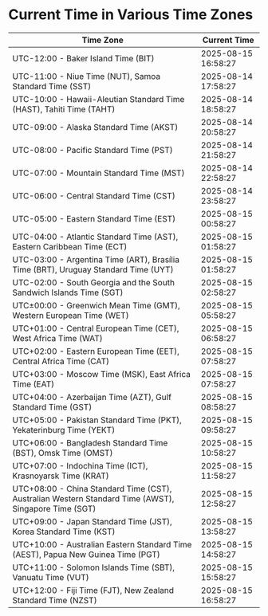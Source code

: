 # Current Time in Various Time Zones

| Time Zone | Current Time |
|-----------|--------------|
| UTC-12:00 - Baker Island Time (BIT) | 2025-08-15 16:58:27 |
| UTC-11:00 - Niue Time (NUT), Samoa Standard Time (SST) | 2025-08-14 17:58:27 |
| UTC-10:00 - Hawaii-Aleutian Standard Time (HAST), Tahiti Time (TAHT) | 2025-08-14 18:58:27 |
| UTC-09:00 - Alaska Standard Time (AKST) | 2025-08-14 20:58:27 |
| UTC-08:00 - Pacific Standard Time (PST) | 2025-08-14 21:58:27 |
| UTC-07:00 - Mountain Standard Time (MST) | 2025-08-14 22:58:27 |
| UTC-06:00 - Central Standard Time (CST) | 2025-08-14 23:58:27 |
| UTC-05:00 - Eastern Standard Time (EST) | 2025-08-15 00:58:27 |
| UTC-04:00 - Atlantic Standard Time (AST), Eastern Caribbean Time (ECT) | 2025-08-15 01:58:27 |
| UTC-03:00 - Argentina Time (ART), Brasília Time (BRT), Uruguay Standard Time (UYT) | 2025-08-15 01:58:27 |
| UTC-02:00 - South Georgia and the South Sandwich Islands Time (SGT) | 2025-08-15 02:58:27 |
| UTC±00:00 - Greenwich Mean Time (GMT), Western European Time (WET) | 2025-08-15 05:58:27 |
| UTC+01:00 - Central European Time (CET), West Africa Time (WAT) | 2025-08-15 06:58:27 |
| UTC+02:00 - Eastern European Time (EET), Central Africa Time (CAT) | 2025-08-15 07:58:27 |
| UTC+03:00 - Moscow Time (MSK), East Africa Time (EAT) | 2025-08-15 07:58:27 |
| UTC+04:00 - Azerbaijan Time (AZT), Gulf Standard Time (GST) | 2025-08-15 08:58:27 |
| UTC+05:00 - Pakistan Standard Time (PKT), Yekaterinburg Time (YEKT) | 2025-08-15 09:58:27 |
| UTC+06:00 - Bangladesh Standard Time (BST), Omsk Time (OMST) | 2025-08-15 10:58:27 |
| UTC+07:00 - Indochina Time (ICT), Krasnoyarsk Time (KRAT) | 2025-08-15 11:58:27 |
| UTC+08:00 - China Standard Time (CST), Australian Western Standard Time (AWST), Singapore Time (SGT) | 2025-08-15 12:58:27 |
| UTC+09:00 - Japan Standard Time (JST), Korea Standard Time (KST) | 2025-08-15 13:58:27 |
| UTC+10:00 - Australian Eastern Standard Time (AEST), Papua New Guinea Time (PGT) | 2025-08-15 14:58:27 |
| UTC+11:00 - Solomon Islands Time (SBT), Vanuatu Time (VUT) | 2025-08-15 15:58:27 |
| UTC+12:00 - Fiji Time (FJT), New Zealand Standard Time (NZST) | 2025-08-15 16:58:27 |
